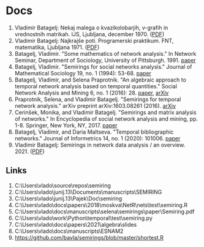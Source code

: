 # Docs

1. Vladimir Batagelj: Nekaj malega o kvazikolobarjih, v-grafih in vrednostnih matrikah. IJS, Ljubljana, december 1970. ([PDF](v-grafi.pdf))
3. Vladimir Batagelj: Najkrajše poti. Programerski praktikum. FNT, matematika, Ljubljana 1971. ([PDF](najPoti.pdf))
4. Batagelj, Vladimir. "Some mathematics of network analysis." In Network Seminar, Department of Sociology, University of Pittsburgh. 1991. [paper](https://d1wqtxts1xzle7.cloudfront.net/109627284/report-libre.pdf)
5. Batagelj, Vladimir. "Semirings for social networks analysis." Journal of Mathematical Sociology 19, no. 1 (1994): 53-68. [paper](https://www.tandfonline.com/doi/pdf/10.1080/0022250X.1994.9990135)
6. Batagelj, Vladimir, and Selena Praprotnik. "An algebraic approach to temporal network analysis based on temporal quantities." Social Network Analysis and Mining 6, no. 1 (2016): 28. [paper](https://link.springer.com/article/10.1007/s13278-016-0330-4), [arXiv](https://arxiv.org/pdf/1505.01569)
7. Praprotnik, Selena, and Vladimir Batagelj. "Semirings for temporal network analysis." arXiv preprint arXiv:1603.08261 (2016). [arXiv](https://arxiv.org/abs/1603.08261)
8. Cerinšek, Monika, and Vladimir Batagelj. "Semirings and matrix analysis of networks." In Encyclopedia of social network analysis and mining, pp. 1-8. Springer, New York, NY, 2017. [paper](https://link.springer.com/rwe/10.1007/978-1-4939-7131-2_152)
9. Batagelj, Vladimir, and Daria Maltseva. "Temporal bibliographic networks." Journal of Informetrics 14, no. 1 (2020): 101006. [paper](https://www.sciencedirect.com/science/article/pii/S1751157719301439)
2. Vladimir Batagelj: Semirings in network data analysis / an overview. 2021. ([PDF](semirings.pdf))


## Links

1. C:\Users\vlado\source\repos\semiring
2. C:\Users\vlado\junij.13\Documents\manuscripts\SEMIRING
3. C:\Users\vlado\junij.13\Pajek\Doc\semiring
4. C:\Users\vlado\docs\papers\2018\moskva\NetR\nets\test\semiring.R
5. C:\Users\vlado\docs\manuscripts\selena\semirings\paper\Semiring.pdf
6. C:\Users\vlado\work\Python\temporal\test\semiring.py
7. C:\Users\vlado\docs\papers\2021\algebra\slides
8. C:\Users\vlado\docs\manuscripts\ESNAM2
9. https://github.com/bavla/semirings/blob/master/shortest.R

